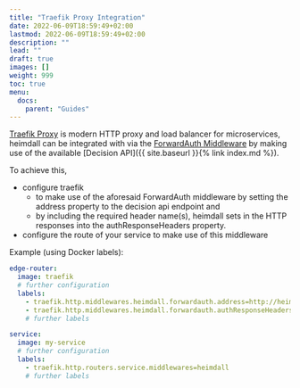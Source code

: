 ```yaml
---
title: "Traefik Proxy Integration"
date: 2022-06-09T18:59:49+02:00
lastmod: 2022-06-09T18:59:49+02:00
description: ""
lead: ""
draft: true
images: []
weight: 999
toc: true
menu:
  docs:
    parent: "Guides"
---
```


[Traefik Proxy](https://doc.traefik.io/traefik/) is modern HTTP proxy and load balancer for microservices, heimdall can be integrated with via the [ForwardAuth Middleware](https://doc.traefik.io/traefik/middlewares/http/forwardauth/) by making use of the available [Decision API]({{ site.baseurl }}{% link index.md %}).

To achieve this,

* configure traefik
  * to make use of the aforesaid ForwardAuth middleware by setting the address property to the decision api endpoint and
  * by including the required header name(s), heimdall sets in the HTTP responses into the authResponseHeaders property.
* configure the route of your service to make use of this middleware

Example (using Docker labels):

```yaml
edge-router:
  image: traefik
  # further configuration
  labels:
    - traefik.http.middlewares.heimdall.forwardauth.address=http://heimdall:4456/decisions
    - traefik.http.middlewares.heimdall.forwardauth.authResponseHeaders=X-Id-Token,Authorization
    # further labels

service:
  image: my-service
  # further configuration
  labels:
    - traefik.http.routers.service.middlewares=heimdall
    # further labels
```